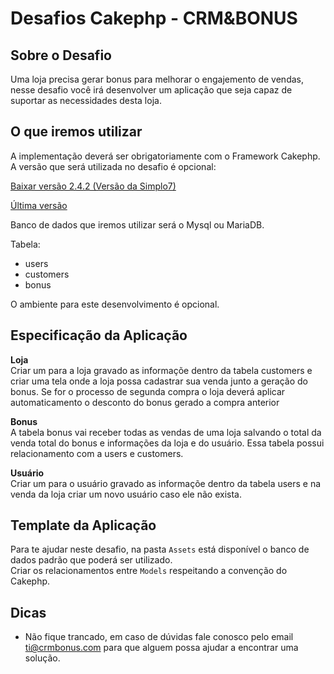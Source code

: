 # Desafios Cakephp - CRM&BONUS

## Sobre o Desafio

Uma loja precisa gerar bonus para melhorar o engajemento de vendas, nesse desafio você irá desenvolver um aplicação que seja capaz de suportar as necessidades desta loja.

## O que iremos utilizar

A implementação deverá ser obrigatoriamente com o Framework Cakephp. A versão que será utilizada no desafio é opcional:

[Baixar versão 2.4.2 (Versão da Simplo7)](https://bakery.cakephp.org/2013/10/23/CakePHP-2-4-2-released.html)

[Última versão](https://book.cakephp.org/4/en/installation.html)

Banco de dados que iremos utilizar será o Mysql ou MariaDB.

Tabela: 
 - users 
 - customers
 - bonus

O ambiente para este desenvolvimento é opcional.


## Especificação da Aplicação

<strong>Loja</strong></br>
Criar um para a loja gravado as informaçõe dentro da tabela customers e criar uma tela onde a loja possa cadastrar sua venda junto a geração do bonus.
Se for o processo de segunda compra o loja deverá aplicar automaticamento o desconto do bonus gerado a compra anterior

<strong>Bonus</strong></br>
A tabela bonus vai receber todas as vendas de uma loja salvando o total da venda total do bonus e informações da loja e do usuário.
Essa tabela possui relacionamento com a  users e customers.

<strong>Usuário</strong></br>
Criar um para o usuário gravado as informaçõe dentro da tabela users e na venda da loja criar um novo usuário caso ele não exista.

## Template da Aplicação

Para te ajudar neste desafio, na pasta `Assets` está disponível o banco de dados padrão que poderá ser utilizado.
<br/>
Criar os relacionamentos entre `Models` respeitando a convenção do Cakephp.

## Dicas

- Não fique trancado, em caso de dúvidas fale conosco pelo email ti@crmbonus.com para que alguem possa ajudar a encontrar uma solução.

